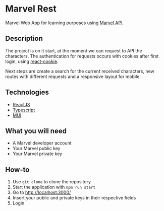 # Marvel Rest

Marvel Web App for learning purposes using [Marvel API](https://developer.marvel.com/).

## Description
The project is on it start, at the moment we can request to API the characters. The authentication for requests occurs with cookies after first login, using [react-cookie](https://www.npmjs.com/package/react-cookie).

Next steps are create a search for the current received characters, new routes with different requests and a responsive layout for mobile.

## Technologies
* [ReactJS](https://react.dev/)
* [Typescript](https://www.typescriptlang.org/)
* [MUI](https://mui.com/)

## What you will need

* A Marvel developer account
* Your Marvel public key
* Your Marvel private key

## How-to
1. Use `git clone` to clone the repository
2. Start the application with `npm run start`
3. Go to [http://localhost:3000/](http://localhost:3000/)
4. Insert your public and private keys in their respective fields
5. Login